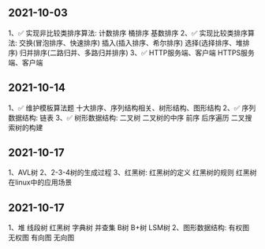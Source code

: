 ## 2021-10-03

1、✅ 实现非比较类排序算法: 计数排序 桶排序 基数排序
2、✅ 实现比较类排序算法: 交换(冒泡排序、快速排序) 插入(插入排序、希尔排序) 选择(选择排序、堆排序) 归并排序(二路归并、多路归并排序)
3、✅ HTTP服务端、客户端 HTTPS服务端、客户端

## 2021-10-14

1、✅ 维护模板算法题 十大排序、序列结构相关、树形结构、图形结构
2、✅ 序列数据结构: 链表 
3、✅ 树形数据结构: 二叉树 二叉树的中序 前序 后序遍历 二叉搜索树的构建

## 2021-10-17

1、AVL树
2、2-3-4树的生成过程
3、红黑树: 红黑树的定义 红黑树的规则 红黑树在linux中的应用场景

## 2021-10-17
1、堆 线段树 红黑树 字典树 并查集 B树 B+树 LSM树
2、图形数据结构: 有权图 无权图 有向图 无向图